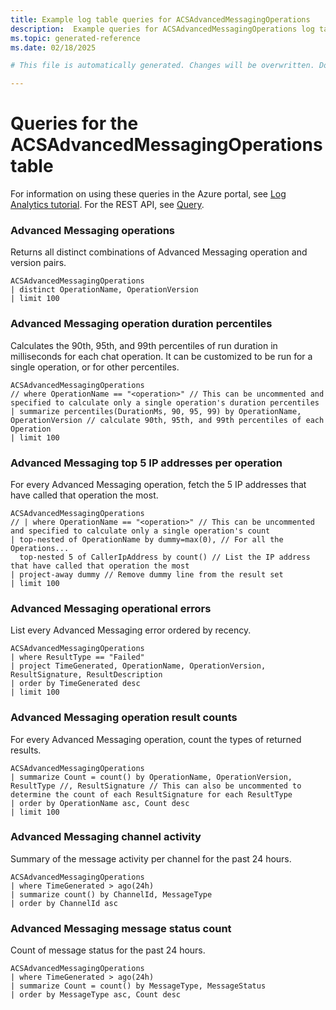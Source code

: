 ```yaml
---
title: Example log table queries for ACSAdvancedMessagingOperations
description:  Example queries for ACSAdvancedMessagingOperations log table
ms.topic: generated-reference
ms.date: 02/18/2025

# This file is automatically generated. Changes will be overwritten. Do not change this file directly. 

---
```


# Queries for the ACSAdvancedMessagingOperations table

For information on using these queries in the Azure portal, see [Log Analytics tutorial](/azure/azure-monitor/logs/log-analytics-tutorial). For the REST API, see [Query](/rest/api/loganalytics/query).


### Advanced Messaging operations  


Returns all distinct combinations of Advanced Messaging operation and version pairs.  

```query
ACSAdvancedMessagingOperations
| distinct OperationName, OperationVersion 
| limit 100
```



### Advanced Messaging operation duration percentiles  


Calculates the 90th, 95th, and 99th percentiles of run duration in milliseconds for each chat operation. It can be customized to be run for a single operation, or for other percentiles.  

```query
ACSAdvancedMessagingOperations
// where OperationName == "<operation>" // This can be uncommented and specified to calculate only a single operation's duration percentiles
| summarize percentiles(DurationMs, 90, 95, 99) by OperationName, OperationVersion // calculate 90th, 95th, and 99th percentiles of each Operation
| limit 100

```



### Advanced Messaging top 5 IP addresses per operation  


For every Advanced Messaging operation, fetch the 5 IP addresses that have called that operation the most.  

```query
ACSAdvancedMessagingOperations
// | where OperationName == "<operation>" // This can be uncommented and specified to calculate only a single operation's count
| top-nested of OperationName by dummy=max(0), // For all the Operations...
  top-nested 5 of CallerIpAddress by count() // List the IP address that have called that operation the most
| project-away dummy // Remove dummy line from the result set
| limit 100
```



### Advanced Messaging operational errors  


List every Advanced Messaging error ordered by recency.  

```query
ACSAdvancedMessagingOperations
| where ResultType == "Failed"
| project TimeGenerated, OperationName, OperationVersion, ResultSignature, ResultDescription
| order by TimeGenerated desc
| limit 100
```



### Advanced Messaging operation result counts  


For every Advanced Messaging operation, count the types of returned results.  

```query
ACSAdvancedMessagingOperations
| summarize Count = count() by OperationName, OperationVersion, ResultType //, ResultSignature // This can also be uncommented to determine the count of each ResultSignature for each ResultType 
| order by OperationName asc, Count desc
| limit 100
```



### Advanced Messaging channel activity  


Summary of the message activity per channel for the past 24 hours.  

```query
ACSAdvancedMessagingOperations
| where TimeGenerated > ago(24h)
| summarize count() by ChannelId, MessageType
| order by ChannelId asc
```



### Advanced Messaging message status count  


Count of message status for the past 24 hours.  

```query
ACSAdvancedMessagingOperations
| where TimeGenerated > ago(24h)
| summarize Count = count() by MessageType, MessageStatus
| order by MessageType asc, Count desc
```

